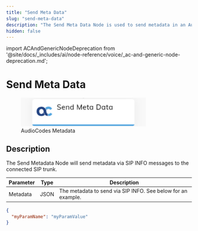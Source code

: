```yaml
---
title: "Send Meta Data"
slug: "send-meta-data"
description: "The Send Meta Data Node is used to send metadata in an AudioCodes voice conversation."
hidden: false
---
```


import ACAndGenericNodeDeprecation from '@site/docs/_includes/ai/node-reference/voice/_ac-and-generic-node-deprecation.md';

# Send Meta Data

<figure>
  <img class="image-center" src="../../../../../../static/img/_assets/ai/build/node-reference/audiocodes/send-metadata.png" width="80%" />
  <figcaption>AudioCodes Metadata</figcaption>
</figure>

## Description

<ACAndGenericNodeDeprecation />

The Send Metadata Node will send metadata via SIP INFO messages to the connected SIP trunk.

| Parameter | Type | Description                                                   |
|-----------|------|---------------------------------------------------------------|
| Metadata | JSON | The metadata to send via SIP INFO. See below for an example. |

```json
{
  "myParamName": "myParamValue"
}
``` 